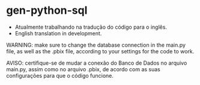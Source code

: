 # gen-python-sql
- Atualmente trabalhando na tradução do código para o inglês.
- English translation in development.

WARNING: make sure to change the database connection in the main.py file, as well as the .pbix file, according to your settings for the code to work.

AVISO: certifique-se de mudar a conexão do Banco de Dados no arquivo main.py, assim como no arquivo .pbix, de acordo com as suas configurações para que o código funcione.
